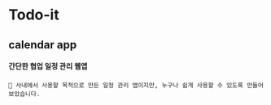 # Todo-it
## calendar app
#### 간단한 협업 일정 관리 웹앱

```
🎁 사내에서 사용할 목적으로 만든 일정 관리 앱이지만, 누구나 쉽게 사용할 수 있도록 만들어보았습니다.
```